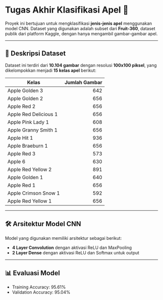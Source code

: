 # **Tugas Akhir Klasifikasi Apel 🍎**

Proyek ini bertujuan untuk mengklasifikasi **jenis-jenis apel** menggunakan model CNN. Dataset yang digunakan adalah subset dari **Fruit-360**, dataset publik dari platform Kaggle, dengan hanya mengambil gambar-gambar apel.

---

## 📂 **Deskripsi Dataset**
Dataset ini terdiri dari **10.104 gambar** dengan resolusi **100x100 piksel**, yang dikelompokkan menjadi **15 kelas apel** berikut:

| **Kelas**                | **Jumlah Gambar** |
|--------------------------|------------------:|
| Apple Golden 3           | 642               |
| Apple Golden 2           | 656               |
| Apple Red 2              | 656               |
| Apple Red Delicious 1    | 656               |
| Apple Pink Lady 1        | 608               |
| Apple Granny Smith 1     | 656               |
| Apple Hit 1              | 936               |
| Apple Braeburn 1         | 656               |
| Apple Red 3              | 573               |
| Apple 6                  | 630               |
| Apple Red Yellow 2       | 891               |
| Apple Golden 1           | 640               |
| Apple Red 1              | 656               |
| Apple Crimson Snow 1     | 592               |
| Apple Red Yellow 1       | 656               |

---

## 🛠️ **Arsitektur Model CNN**
Model yang digunakan memiliki arsitektur sebagai berikut:
- **4 Layer Convolution** dengan aktivasi ReLU dan MaxPooling
- **2 Layer Dense** dengan aktivasi ReLU dan Softmax untuk output

---

## 📊 **Evaluasi Model**
- Training Accuracy: 95.61%
- Validation Accuracy: 95.04%

